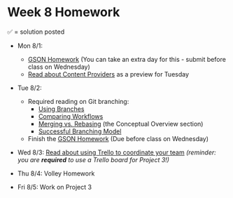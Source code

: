 # Week 8 Homework

&#x2705; = solution posted

- Mon 8/1:
  - [GSON Homework](https://github.com/ga-adi-nyc/GSON-Practice-HW) (You can take an extra day for this - submit before class on Wednesday)
  - [Read about Content Providers](http://www.grokkingandroid.com/android-tutorial-content-provider-basics/) as a preview for Tuesday
       

- Tue 8/2:
  - Required reading on Git branching:
    - [Using Branches](https://www.atlassian.com/git/tutorials/using-branches)
    - [Comparing Workflows](https://www.atlassian.com/git/tutorials/comparing-workflows)
    - [Merging vs. Rebasing](https://www.atlassian.com/git/tutorials/merging-vs-rebasing) (the Conceptual Overview section)
    - [Successful Branching Model](http://nvie.com/posts/a-successful-git-branching-model/)
  - Finish the [GSON Homework](https://github.com/ga-adi-nyc/GSON-Practice-HW) (Due before class on Wednesday)


- Wed 8/3: [Read about using Trello to coordinate your team](http://buildbettersoftware.com/trello-for-software-development) _(reminder: you are **required** to use a Trello board for Project 3!)_


- Thu 8/4: Volley Homework


- Fri 8/5: Work on Project 3

